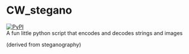 # CW_stegano
[![PyPI](https://img.shields.io/pypi/v/nine.svg?maxAge=2592000)](https://pypi.python.org/pypi?:action=display&name=CW_stegano&version=1.0.0)    
A fun little python script that encodes and decodes strings and images    

(derived from steganography)
